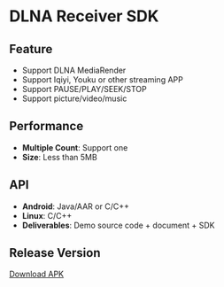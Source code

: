 # DLNA Receiver SDK

## Feature

* Support DLNA MediaRender     
* Support Iqiyi, Youku or other streaming APP          
* Support PAUSE/PLAY/SEEK/STOP     
* Support picture/video/music                          

## Performance       

* **Multiple Count**: Support one                            
* **Size**: Less than 5MB                

## API

* **Android**: Java/AAR or C/C++              
* **Linux**: C/C++     
* **Deliverables**: Demo source code + document + SDK               

## Release Version          
   
[Download APK](https://github.com/WirelessPresentation/WirelessDisplay/releases/download/latest/BJCastTV.apk)

